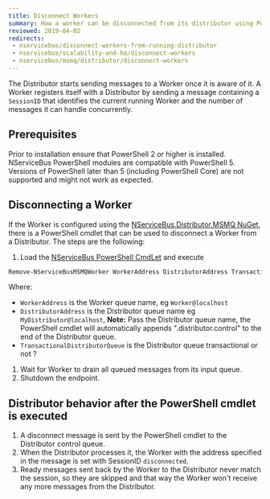 ```yaml
---
title: Disconnect Workers
summary: How a worker can be disconnected from its distributor using PowerShell cmdlets
reviewed: 2019-04-02
redirects:
 - nservicebus/disconnect-workers-from-running-distributor
 - nservicebus/scalability-and-ha/disconnect-workers
 - nservicebus/msmq/distributor/disconnect-workers
---
```


The Distributor starts sending messages to a Worker once it is aware of it. A Worker registers itself with a Distributor by sending a message containing a `SessionID` that identifies the current running Worker and the number of messages it can handle concurrently.

## Prerequisites

Prior to installation ensure that PowerShell 2 or higher is installed. NServiceBus PowerShell modules are compatible with PowerShell 5. Versions of PowerShell later than 5 (including PowerShell Core) are not supported and might not work as expected.

## Disconnecting a Worker

If the Worker is configured using the [NServiceBus.Distributor.MSMQ NuGet](https://www.nuget.org/packages/NServiceBus.Distributor.MSMQ), there is a PowerShell cmdlet that can be used to disconnect a Worker from a Distributor. The steps are the following:

 1. Load the [NServiceBus PowerShell CmdLet](/nservicebus/operations/management-using-powershell.md) and execute
 ```ps
 Remove-NServiceBusMSMQWorker WorkerAddress DistributorAddress TransactionalDistributorQueue
 ```
 Where:
   * `WorkerAddress` is the Worker queue name, eg `Worker@localhost`
   * `DistributorAddress` is the Distributor queue name eg `MyDistributor@localhost`, **Note:** Pass the Distributor queue name, the PowerShell cmdlet will automatically appends ".distributor.control" to the end of the Distributor queue.
   * `TransactionalDistributorQueue` is the Distributor queue transactional or not ?
 1. Wait for Worker to drain all queued messages from its input queue.
 1. Shutdown the endpoint.


## Distributor behavior after the PowerShell cmdlet is executed

 1. A disconnect message is sent by the PowerShell cmdlet to the Distributor control queue.
 1. When the Distributor processes it, the Worker with the address specified in the message is set with SessionID `disconnected`.
 1. Ready messages sent back by the Worker to the Distributor never match the session, so they are skipped and that way the Worker won't receive any more messages from the Distributor.
